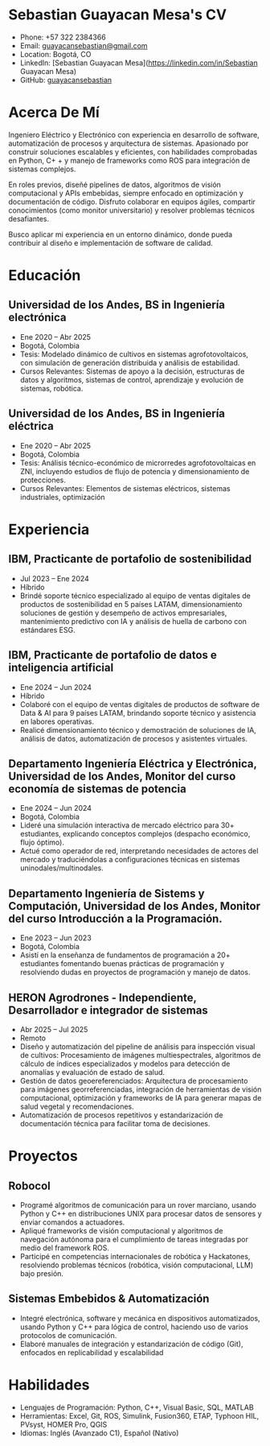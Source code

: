 # Sebastian Guayacan Mesa's CV

- Phone: +57 322 2384366
- Email: [guayacansebastian@gmail.com](mailto:guayacansebastian@gmail.com)
- Location: Bogotá, CO
- LinkedIn: [Sebastian Guayacan Mesa](https://linkedin.com/in/Sebastian Guayacan Mesa)
- GitHub: [guayacansebastian](https://github.com/guayacansebastian)


# Acerca De Mí

Ingeniero Eléctrico y Electrónico con experiencia en desarrollo de software, automatización de procesos y arquitectura de sistemas. Apasionado por construir soluciones escalables y eficientes, con habilidades comprobadas en Python, C+ + y manejo de frameworks como ROS para integración de sistemas complejos.

En roles previos, diseñé pipelines de datos, algoritmos de visión computacional y APIs embebidas, siempre enfocado en optimización y documentación de código. Disfruto colaborar en equipos ágiles, compartir conocimientos (como monitor universitario) y resolver problemas técnicos desafiantes.

Busco aplicar mi experiencia en un entorno dinámico, donde pueda contribuir al diseño e implementación de software de calidad.

# Educación

## Universidad de los Andes, BS in Ingeniería electrónica

- Ene 2020 – Abr 2025
- Bogotá, Colombia
- Tesis: Modelado dinámico de cultivos en sistemas agrofotovoltaicos, con simulación de generación distribuida y análisis de estabilidad.
- Cursos Relevantes: Sistemas de apoyo a la decisión, estructuras de datos y algoritmos, sistemas de control, aprendizaje y evolución de sistemas, robótica.

## Universidad de los Andes, BS in Ingeniería eléctrica

- Ene 2020 – Abr 2025
- Bogotá, Colombia
- Tesis: Análisis técnico-económico de microrredes agrofotovoltaicas en ZNI, incluyendo estudios de flujo de potencia y dimensionamiento de protecciones.
- Cursos Relevantes: Elementos de sistemas eléctricos, sistemas industriales, optimización 

# Experiencia

## IBM, Practicante de portafolio de sostenibilidad

- Jul 2023 – Ene 2024
- Híbrido
- Brindé soporte técnico especializado al equipo de ventas digitales de productos de sostenibilidad en 5 países LATAM, dimensionamiento soluciones de gestión y desempeño de activos empresariales, mantenimiento predictivo con IA y análisis de huella de carbono con estándares ESG.

## IBM, Practicante de portafolio de datos e inteligencia artificial

- Ene 2024 – Jun 2024
- Híbrido
- Colaboré con el equipo de ventas digitales de productos de software de Data & AI para 9 países LATAM, brindando soporte técnico y asistencia en labores operativas.
- Realicé dimensionamiento técnico y demostración de soluciones de IA, análisis de datos, automatización de procesos y asistentes virtuales.

## Departamento Ingeniería Eléctrica y Electrónica, Universidad de los Andes, Monitor del curso economía de sistemas de potencia

- Ene 2024 – Jun 2024
- Bogotá, Colombia
- Lideré una simulación interactiva de mercado eléctrico para 30+ estudiantes, explicando conceptos complejos (despacho económico, flujo óptimo).
- Actué como operador de red, interpretando necesidades de actores del mercado y traduciéndolas a configuraciones técnicas en sistemas uninodales/multinodales.

## Departamento Ingeniería de Sistems y Computación, Universidad de los Andes, Monitor del curso Introducción a la Programación.

- Ene 2023 – Jun 2023
- Bogotá, Colombia
- Asistí en la enseñanza de fundamentos de programación a 20+ estudiantes fomentando buenas prácticas de programación y resolviendo dudas en proyectos de programación y manejo de datos.

## HERON Agrodrones - Independiente, Desarrollador e integrador de sistemas

- Abr 2025 – Jul 2025
- Remoto
- Diseño y automatización del pipeline de análisis para inspección visual de cultivos: Procesamiento de imágenes multiespectrales, algoritmos de cálculo de índices especializados y modelos para detección de anomalías y evaluación de estado de salud.
- Gestión de datos geoereferenciados: Arquitectura de procesamiento para imágenes georreferenciadas, integración de herramientas de visión computacional, optimización y frameworks de IA para generar mapas de salud vegetal y recomendaciones.
- Automatización de procesos repetitivos y estandarización de documentación técnica para facilitar toma de decisiones.

# Proyectos

## Robocol

- Programé algoritmos de comunicación para un rover marciano, usando Python y C++ en distribuciones UNIX para procesar datos de sensores y enviar comandos a actuadores.
- Apliqué frameworks de visión computacional y algoritmos de navegación autónoma para el cumplimiento de tareas integradas por medio del framework ROS.
- Participé en competencias internacionales de robótica y Hackatones, resolviendo problemas técnicos (robótica, visión computacional, LLM) bajo presión.

## Sistemas Embebidos & Automatización

- Integré electrónica, software y mecánica en dispositivos automatizados, usando Python y C++ para lógica de control, haciendo uso de varios protocolos de comunicación.
- Elaboré manuales de integración y estandarización de código (Git), enfocados en replicabilidad y escalabilidad

# Habilidades

- Lenguajes de Programación: Python, C++, Visual Basic, SQL, MATLAB
- Herramientas: Excel, Git, ROS, Simulink, Fusion360, ETAP,  Typhoon HIL, PVsyst, HOMER Pro, QGIS
- Idiomas: Inglés (Avanzado C1), Español (Nativo)

